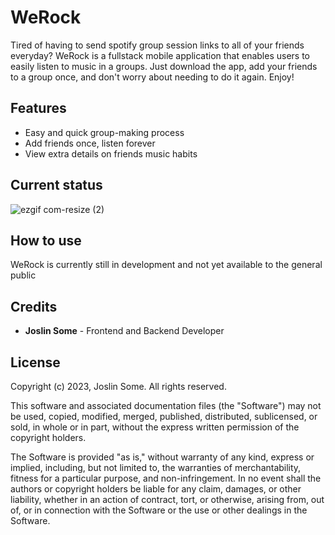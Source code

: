 # WeRock

Tired of having to send spotify  group session links to all of your friends everyday? WeRock is a fullstack mobile application that enables users to easily listen to music in a groups. Just download the app, add your friends to a group once, and don't worry about needing to do it again. Enjoy!

## Features

- Easy and quick group-making process
- Add friends once, listen forever
- View extra details on friends music habits
  
## Current status
![ezgif com-resize (2)](https://github.com/JoslinSome/WeRock/assets/69180570/e1bde7cd-19d2-429c-b5de-8ec0434e1494)


## How to use

WeRock is currently still in development and not yet available to the general public

## Credits

- **Joslin Some** - Frontend and Backend Developer

## License

Copyright (c) 2023, Joslin Some. All rights reserved.

This software and associated documentation files (the "Software") may not be used, copied, modified, merged, published, distributed, sublicensed, or sold, in whole or in part, without the express written permission of the copyright holders.

The Software is provided "as is," without warranty of any kind, express or implied, including, but not limited to, the warranties of merchantability, fitness for a particular purpose, and non-infringement. In no event shall the authors or copyright holders be liable for any claim, damages, or other liability, whether in an action of contract, tort, or otherwise, arising from, out of, or in connection with the Software or the use or other dealings in the Software.
